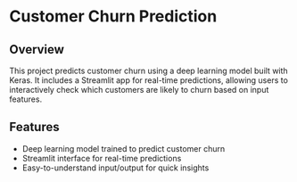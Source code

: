 # Customer Churn Prediction

## Overview
This project predicts customer churn using a deep learning model built with Keras. It includes a Streamlit app for real-time predictions, allowing users to interactively check which customers are likely to churn based on input features.

## Features
- Deep learning model trained to predict customer churn
- Streamlit interface for real-time predictions
- Easy-to-understand input/output for quick insights

